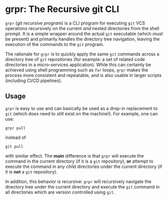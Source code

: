 # grpr: The Recursive git CLI

`grpr` (_git recursive program_) is a CLI program for executing `git`
VCS operations recursively on the current _and_ nested directories from the
shell prompt. It is a simple wrapper around the actual `git` executable
(which _must_ be present) and primarily handles the directory tree
navigation, leaving the execution of the commands to the `git` program.

The rationale for `grpr` is to quickly apply the same `git` commands across a
directory tree of `git` repositories (for example: a set of related code
directories in a micro-services application). While this can certainly be
achieved using shell programming such as `for` loops, `grpr` makes the
process more consistent and repeatable, and is also usable in larger scripts
(including CI/CD pipelines).

## Usage

`grpr` is easy to use and can basically be used as a drop-in replacement to
`git` (which does need to _still_ exist on the machine!). For example, one can
use:

    grpr pull

instead of

    git pull

with similar effect. The **main** difference is that `grpr` will execute the
command in the current directory (if it is a `git` repository), **or**
attempt to execute the command in any child directories under the current
directory (if it is **not** a `git` repository).

In addition, this behavior is recursive: `grpr` will recursively navigate the
directory tree under the current directory and execute the `git` command in all
directories which are version controlled using `git`.

[//]: # (TODO: Define the behavior for git repos with modules. `grpr`
probably _should_ ignore the module)
